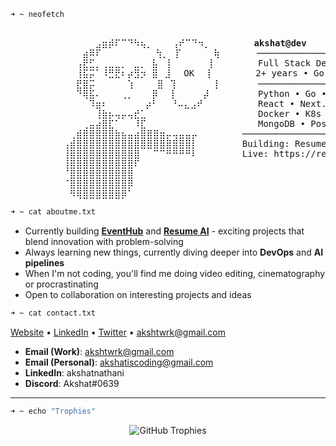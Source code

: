 ```bash
➜ ~ neofetch
```

<pre> 
          ⠀⠀⠀⠀⠀⣠⣶⡾⠏⠉⠙⠳⢦⡀⠀⠀⠀⢠⠞⠉⠙⠲⡀⠀       <b>akshat@dev</b> 
          ⠀⠀⠀⣴⠿⠏⠀⠀⠀   ⠀⠀⠀⢳⡀⠀⡏⠀⠀⠀⠀⠀⢷       ────────────────────
          ⠀⠀⢠⣟⣋⡀⢀⣀⣀⡀⠀⣀⡀ ⣧⠀⢸⠀⠀⠀⠀⠀⠀⡇        Full Stack Developer
          ⠀⠀⢸⣯⡭⠁⠸⣛⣟⠆⡴⣻⡲ ⣿⠀⣸⠀⠀OK⠀⠀⡇        2+ years • Gorakhpur 🇮🇳
          ⠀⠀⣟⣿⡭⠀⠀⠀⠀⠀⢱⠀⠀  ⣿⠀⢹⠀⠀⠀⠀⠀⠀⡇       ────────────────────
          ⠀⠀⠙⢿⣯⠄⠀⠀⠀⢀⡀⠀⠀ ⡿⠀⠀⡇⠀⠀⠀⠀⡼⠀        Python • Go • JS/TS
          ⠀⠀⠀⠀⠹⣶⠆⠀⠀⠀⠀⠀ ⡴⠃⠀⠀⠘⠤⣄⣠⠞⠀⠀        React • Next.js • Node
          ⠀⠀⠀⠀⠀⢸⣷⡦⢤⡤⢤⣞⣁⠀⠀⠀⠀⠀⠀⠀⠀⠀⠀         Docker • K8s • AWS
          ⠀⠀⠀⢀⣤⣴⣿⣏⠁⠀⠀⠸⣏⠀⠀⠀⠀⠀⠀⠀⠀⠀⠀         MongoDB • PostgreSQL
          ⠀⢀⣾⣿⣿⣿⣿⣿⣷⣦⣤⣴⣿⣿⣿⣶⡤⢤⣤⣤⡤⠀⠀      ────────────────────
          ⢠⣾⣿⣿⣿⣿⣿⣿⣿⣿⣿⣿⣿⣿⣿⣿⣿⣿⣿⣿⡇⠀⠀      Building: Resume AI
          ⢸⣿⣿⣿⣿⣿⣿⣿⣿⣿⣿⣿⠀⠀⠉⠉⠛⠛⠛⠛⠇⠀⠀      Live: https://resume.akshatnathani.me
          ⢸⣿⣿⣿⣿⣿⣿⣿⣿⣿⣿⠏⠀⠀⠀⠀⠀⠀⠀⠀⠀⠀⠀        
          ⠈⣿⣿⣿⣿⣿⣿⣿⣿⣿⣿⠀⠀⠀⠀⠀⠀⠀⠀⠀⠀⠀⠀        
          ⠈⣿⣿⣿⣿⣿⣿⣿⣿⣿⡿⠀⠀⠀⠀⠀⠀⠀⠀⠀⠀⠀⠀        
          ⠀⠻⢿⣿⣿⣿⣿⣿⣿⡿⠁⠀⠀⠀⠀⠀⠀⠀⠀⠀⠀⠀⠀        
</pre>

```bash
➜ ~ cat aboutme.txt
```
- Currently building **[EventHub]()** and **[Resume AI]()** - exciting projects that blend innovation with problem-solving
- Always learning new things, currently diving deeper into **DevOps** and **AI pipelines**
- When I'm not coding, you'll find me doing video editing, cinematography or procrastinating
- Open to collaboration on interesting projects and ideas

```bash
➜ ~ cat contact.txt
```

[Website](https://akshatnathani.me) • [LinkedIn](https://linkedin.com/in/akshatnathani) • [Twitter](https://twitter.com/thakksht) • akshtwrk@gmail.com


- **Email (Work)**: akshtwrk@gmail.com
- **Email (Personal)**: akshatiscoding@gmail.com  
- **LinkedIn**: akshatnathani
- **Discord**: Akshat#0639

---
```bash
➜ ~ echo "Trophies"
```
<div align="center">
  <img src="https://github-profile-trophy.vercel.app/?username=akshatnathani&theme=darkhub&no-frame=true&no-bg=true&margin-w=4" alt="GitHub Trophies" />
</div>

